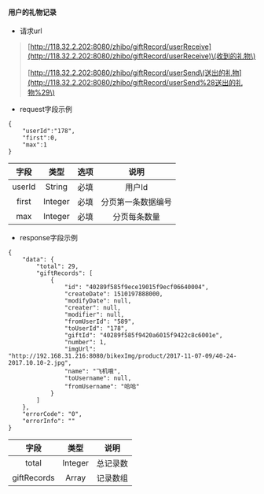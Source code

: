 #### 用户的礼物记录

* 请求url

> [http://118.32.2.202:8080/zhibo/giftRecord/userReceive](http://118.32.2.202:8080/zhibo/giftRecord/userReceive)\(收到的礼物\)
>
> [http://118.32.2.202:8080/zhibo/giftRecord/userSend\(送出的礼物](http://118.32.2.202:8080/zhibo/giftRecord/userSend%28送出的礼物%29\)

* request字段示例

```
{
    "userId":"178",
    "first":0,
    "max":1
}
```

| 字段 | 类型 | 选项 | 说明 |
| :---: | :---: | :---: | :---: |
| userId | String | 必填 | 用户Id |
| first | Integer | 必填 | 分页第一条数据编号 |
| max | Integer | 必填 | 分页每条数量 |

* response字段示例

```
{
    "data": {
        "total": 29,
        "giftRecords": [
            {
                "id": "40289f585f9ece19015f9ecf06640004",
                "createDate": 1510197888000,
                "modifyDate": null,
                "creater": null,
                "modifier": null,
                "fromUserId": "589",
                "toUserId": "178",
                "giftId": "40289f585f9420a6015f9422c8c6001e",
                "number": 1,
                "imgUrl": "http://192.168.31.216:8080/bikexImg/product/2017-11-07-09/40-24-2017.10.10-2.jpg",
                "name": "飞机哦",
                "toUsername": null,
                "fromUsername": "哈哈"
            }
        ]
    },
    "errorCode": "0",
    "errorInfo": ""
}
```

| 字段 | 类型 | 说明 |
| :---: | :---: | :---: |
| total | Integer | 总记录数 |
| giftRecords | Array | 记录数组 |



